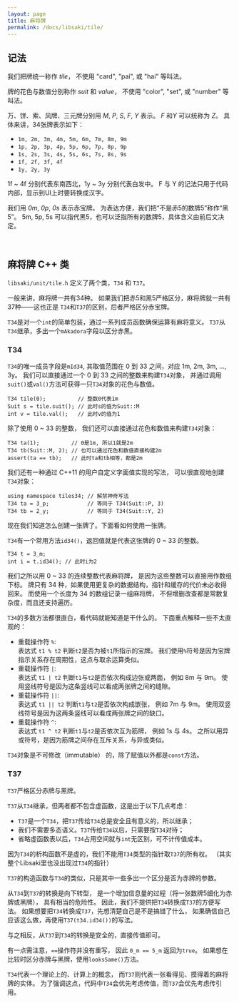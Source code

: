 ```yaml
---
layout: page
title: 麻将牌
permalink: /docs/libsaki/tile/
---
```


## 记法

我们把牌统一称作 *tile*，
不使用 "card", "pai", 或 "hai" 等叫法。

牌的花色与数值分别称作 *suit* 和 *value*，
不使用 "color", "set", 或 "number" 等叫法。

万、饼、索、风牌、三元牌分别用 *M*, *P*, *S*, *F*, *Y* 表示。
*F* 和*Y* 可以统称为 *Z*。
具体来讲，34张牌表示如下：

- `1m, 2m, 3m, 4m, 5m, 6m, 7m, 8m, 9m`
- `1p, 2p, 3p, 4p, 5p, 6p, 7p, 8p, 9p`
- `1s, 2s, 3s, 4s, 5s, 6s, 7s, 8s, 9s`
- `1f, 2f, 3f, 4f`
- `1y, 2y, 3y`

1f ~ 4f 分别代表东南西北，1y ~ 3y 分别代表白发中。
F 与 Y 的记法只用于代码内部，显示到UI上时要转换成汉字。

我们用 *0m*, *0p*, *0s* 表示赤宝牌。
为表达方便，我们把“不是赤5的数牌5”称作“黑5”。
5m, 5p, 5s 可以指代黑5，也可以泛指所有的数牌5，具体含义由前后文决定。

<br />

## 麻将牌 C++ 类

`libsaki/unit/tile.h` 定义了两个类，`T34` 和 `T37`。

一般来讲，麻将牌一共有34种。
如果我们把赤5和黑5严格区分，麻将牌就一共有37种——这也正是
`T34`和`T37`的区别，后者严格区分赤宝牌。

`T34`是对一个`int`的简单包装，通过一系列成员函数确保运算有麻将意义。 
`T37`从`T34`继承，多出一个`mAkadora`字段以区分赤黑。

### T34

`T34`的唯一成员字段是`mId34`,
其取值范围在 0 到 33 之间，对应 1m, 2m, 3m, ..., 3y。
我们可以直接通过一个 0 到 33 之间的整数来构建`T34`对象，
并通过调用`suit()`或`val()`方法可获得一只`T34`对象的花色与数值。

```
T34 tile(0);          // 整数0代表1m
Suit s = tile.suit(); // 此时s的值为Suit::M
int v = tile.val();   // 此时v的值为1
```

除了使用 0 ~ 33 的整数，
我们还可以直接通过花色和数值来构建`T34`对象：

```
T34 ta(1);          // 0是1m, 所以1就是2m
T34 tb(Suit::M, 2); // 也可以通过花色和数值直接构建2m
assert(ta == tb);   // 此时ta和tb相等，都是2m
```

我们还有一种通过 C++11 的用户自定义字面值实现的写法，
可以很直观地创建`T34`对象：

```
using namespace tiles34; // 解禁神奇写法
T34 ta = 3_p;            // 等同于 T34(Suit::P, 3)
T34 tb = 2_y;            // 等同于 T34(Suit::Y, 2)
```

现在我们知道怎么创建一张牌了。下面看如何使用一张牌。

`T34`有一个常用方法`id34()`，返回值就是代表这张牌的 0 ~ 33 的整数。

```
T34 t = 3_m;
int i = t.id34(); // 此时i为2
```

我们之所以用 0 ~ 33 的连续整数代表麻将牌，
是因为这些整数可以直接用作数组下标。
牌只有 34 种，如果使用更复杂的数据结构，指针和缓存的代价未必收得回来。
而使用一个长度为 34 的数组记录一组麻将牌，
不但增删改查都是常数复杂度，而且还支持遍历。

`T34`的多数方法都很直白，看代码就能知道是干什么的。
下面重点解释一些不太直观的：

- 重载操作符 `%`:  
  表达式 `t1 % t2` 判断`t2`是否为被`t1`所指示的宝牌。
  我们使用`%`符号是因为宝牌指示关系存在周期性，这点与取余运算类似。
- 重载操作符 `|`:  
  表达式 `t1 | t2` 判断`t1`与`t2`是否依次构成边张或两面，
  例如 8m 与 9m。
  使用竖线符号是因为这条竖线可以看成两张牌之间的缝隙。
- 重载操作符 `||`:  
  表达式 `t1 || t2` 判断`t1`与`t2`是否依次构成嵌张，
  例如 7m 与 9m。
  使用双竖线符号是因为这两条竖线可以看成两张牌之间的缺口。
- 重载操作符 `^`:  
  表达式 `t1 ^ t2` 判断`t1`与`t2`是否依次互为筋牌，
  例如 1s 与 4s。
  之所以用异或符号，是因为筋牌之间存在互斥关系，与异或类似。

`T34`对象是不可修改（immutable） 的，除了赋值以外都是`const`方法。

### T37 

`T37`严格区分赤牌与黑牌。

`T37`从`T34`继承，但两者都不包含虚函数，这是出于以下几点考虑：
- `T37`是一个`T34`，把`T37`传给`T34`总是安全且有意义的，所以继承；
- 我们不需要多态语义。`T37`传给`T34`以后，只需要按`T34`对待；
- 省略虚函数表以后，`T34`占用空间就与`int`无区别，可不计传值成本。

因为`T34`的析构函数不是虚的，我们不能用`T34`类型的指针取`T37`的所有权。
（其实整个Libsaki里也没出现过`T34`的指针）

`T37`的构造函数与`T34`的类似，只是其中一些多出一个区分是否为赤牌的参数。

从`T34`到`T37`的转换是向下转型，
是一个增加信息量的过程（将一张数牌5细化为赤牌或黑牌），
具有相当的危险性。
因此，我们不提供把`T34`转换成`T37`的方便写法。
如果想要把`T34`转换成`T37`，先想清楚自己是不是搞错了什么，
如果确信自己应该这么做，再使用`T37(t34.id34())`的写法。

与之相反，从`T37`到`T34`的转换是安全的，直接传值即可。

有一点需注意，`==`操作符并没有重写，
因此 `0_m == 5_m` 返回为`true`。
如果想在比较时区分赤牌与黑牌，使用`looksSame()`方法。

`T34`代表一个理论上的、计算上的概念，
而`T37`则代表一张看得见、摸得着的麻将牌的实体。
为了强调这点，代码中`T34`会优先考虑传值，而`T37`会优先考虑传引用。

